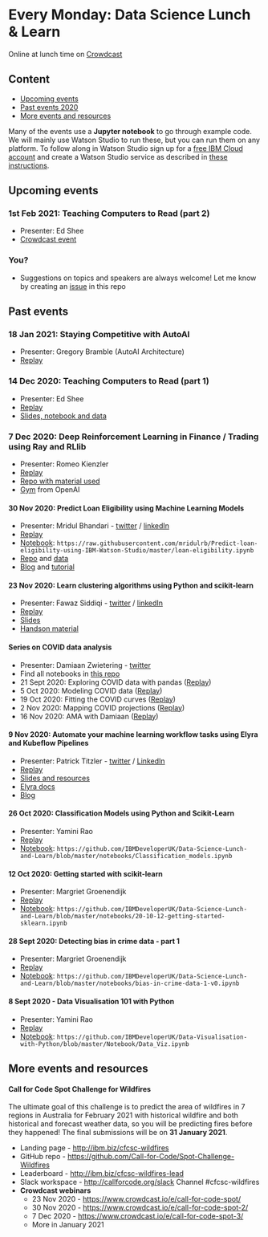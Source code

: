 # Every Monday: Data Science Lunch & Learn

Online at lunch time on [Crowdcast](https://www.crowdcast.io/ibmdevelopereurope)

## Content
* [Upcoming events](#Upcoming)
* [Past events 2020](#Past)
* [More events and resources](#resources)

Many of the events use a **Jupyter notebook** to go through example code. We will mainly use Watson Studio to run these, but you can run them on any platform. To follow along in Watson Studio sign up for a [free IBM Cloud account](https://ibm.biz/BdfBr6) and create a Watson Studio service as described in [these instructions](https://github.com/IBMDeveloperUK/data-science-lunch-and-learn/blob/master/watson-studio-instructions.md). 

<a class="anchor" id="Upcoming"></a>
## Upcoming events

### 1st Feb 2021: Teaching Computers to Read (part 2)
* Presenter: Ed Shee
* [Crowdcast event](https://www.crowdcast.io/e/data-science-lunch-and-13)

### You?
* Suggestions on topics and speakers are always welcome! Let me know by creating an [issue](https://github.com/IBMDeveloperUK/Data-Science-Lunch-and-Learn/issues) in this repo

<a class="anchor" id="Past"></a>
## Past events

### 18 Jan 2021: Staying Competitive with AutoAI
* Presenter: Gregory Bramble (AutoAI Architecture)
* [Replay](https://www.crowdcast.io/e/data-science-lunch-and-12)

### 14 Dec 2020: Teaching Computers to Read (part 1)
* Presenter: Ed Shee
* [Replay](https://www.crowdcast.io/e/data-science-lunch-and-11)
* [Slides, notebook and data](https://github.com/IBMDeveloperUK/Analysing-Jokes-with-Natural-Language-Processing)

### 7 Dec 2020: Deep Reinforcement Learning in Finance / Trading using Ray and RLlib
* Presenter: Romeo Kienzler
* [Replay](https://www.crowdcast.io/e/data-science-lunch-and-10)
* [Repo with material used](https://github.com/romeokienzler/DeepRL)
* [Gym](https://gym.openai.com) from OpenAI

#### 30 Nov 2020: Predict Loan Eligibility using Machine Learning Models
* Presenter: Mridul Bhandari - [twitter](https://twitter.com/mridulrb) / [linkedIn](https://www.linkedin.com/in/mridul-bhandari/)
* [Replay](https://www.crowdcast.io/e/data-science-lunch-and-9)
* [Notebook](https://github.com/mridulrb/Predict-loan-eligibility-using-IBM-Watson-Studio): `https://raw.githubusercontent.com/mridulrb/Predict-loan-eligibility-using-IBM-Watson-Studio/master/loan-eligibility.ipynb`
* [Repo](https://github.com/IBM/Predict-loan-eligibility-using-IBM-Watson-Studio) and [data](https://github.com/mridulrb/Predict-loan-eligibility-using-IBM-Watson-Studio/tree/master/Dataset)
* [Blog](https://towardsdatascience.com/predict-loan-eligibility-using-machine-learning-models-7a14ef904057)
 and [tutorial](https://developer.ibm.com/tutorials/predict-loan-eligibility-using-jupyter-notebook-ibm-spss-modeler/)

#### 23 Nov 2020: Learn clustering algorithms using Python and scikit-learn
* Presenter: Fawaz Siddiqi - [twitter](https://twitter.com/fawaz_siddiqi) / [linkedIn](https://www.linkedin.com/in/fawazsiddiqi/)
* [Replay](https://www.crowdcast.io/e/data-science-lunch-and-8)
* [Slides](https://ibm.biz/LNL-Clustering)
* [Handson material](https://github.com/fawazsiddiqi/LnL-CLustering)

#### Series on COVID data analysis 
* Presenter: Damiaan Zwietering - [twitter](https://twitter.com/dzwietering)
* Find all notebooks in [this repo](https://gitlab.com/dzwietering/corona/-/tree/master/pydata)
* 21 Sept 2020: Exploring COVID data with pandas ([Replay](https://www.crowdcast.io/e/data-science-lunchlearn-COVID))
* 5 Oct 2020: Modeling COVID data ([Replay](https://www.crowdcast.io/e/data-science-lunch-and-2))
* 19 Oct 2020: Fitting the COVID curves ([Replay](https://www.crowdcast.io/e/data-science-lunch-and-3))
* 2 Nov 2020: Mapping COVID projections ([Replay](https://www.crowdcast.io/e/data-science-lunch-and-5))
* 16 Nov 2020: AMA with Damiaan ([Replay](https://www.crowdcast.io/e/data-science-lunch-and-7))

#### 9 Nov 2020: Automate your machine learning workflow tasks using Elyra and Kubeflow Pipelines
* Presenter: Patrick Titzler - [twitter](https://twitter.com/ptitzler) / [LinkedIn](https://www.linkedin.com/in/patrick-titzler/)
* [Replay](https://www.crowdcast.io/e/data-science-lunch-and-6)
* [Slides and resources](https://github.com/CODAIT/presentations/tree/master/talks/2020-11-09_ds_lunch_and_learn)
* [Elyra docs](https://elyra.readthedocs.io/en/latest/)
* [Blog](https://dev.to/ibmdeveloper/automate-your-machine-learning-workflow-tasks-using-elyra-and-kubeflow-pipelines-5d6n)

#### 26 Oct 2020: Classification Models using Python and Scikit-Learn 
* Presenter: Yamini Rao
* [Replay](https://www.crowdcast.io/e/data-science-lunch-and-4/register)
* [Notebook](https://github.com/IBMDeveloperUK/Data-Science-Lunch-and-Learn/blob/master/notebooks/Classification_models.ipynb): 
`https://github.com/IBMDeveloperUK/Data-Science-Lunch-and-Learn/blob/master/notebooks/Classification_models.ipynb`

#### 12 Oct 2020: Getting started with scikit-learn
* Presenter: Margriet Groenendijk
* [Replay](https://www.crowdcast.io/e/data-science-lunch-)
* [Notebook](https://github.com/IBMDeveloperUK/Data-Science-Lunch-and-Learn/blob/master/notebooks/20-10-12-getting-started-sklearn.ipynb): 
`https://github.com/IBMDeveloperUK/Data-Science-Lunch-and-Learn/blob/master/notebooks/20-10-12-getting-started-sklearn.ipynb`


#### 28 Sept 2020: Detecting bias in crime data - part 1
* Presenter: Margriet Groenendijk
* [Replay](https://www.crowdcast.io/e/data-science-lunch-and)
* [Notebook](https://github.com/IBMDeveloperUK/Data-Science-Lunch-and-Learn/blob/master/notebooks/bias-in-crime-data-1-v0.ipynb): 
`https://github.com/IBMDeveloperUK/Data-Science-Lunch-and-Learn/blob/master/notebooks/bias-in-crime-data-1-v0.ipynb`


#### 8 Sept 2020 - Data Visualisation 101 with Python
* Presenter: Yamini Rao
* [Replay](https://www.crowdcast.io/e/data-visualisation-101)
* [Notebook](https://github.com/IBMDeveloperUK/Data-Visualisation-with-Python/blob/master/Notebook/Data_Viz.ipynb): `https://github.com/IBMDeveloperUK/Data-Visualisation-with-Python/blob/master/Notebook/Data_Viz.ipynb`


<a class="anchor" id="resources"></a>
## More events and resources

#### Call for Code Spot Challenge for Wildfires

The ultimate goal of this challenge is to predict the area of wildfires in 7 regions in Australia for February 2021 with historical wildfire and both historical and forecast weather data, so you will be predicting fires before they happened!
The final submissions will be on **31 January 2021**.

* Landing page - http://ibm.biz/cfcsc-wildfires
* GitHub repo - https://github.com/Call-for-Code/Spot-Challenge-Wildfires
* Leaderboard - http://ibm.biz/cfcsc-wildfires-lead
* Slack workspace - http://callforcode.org/slack Channel #cfcsc-wildfires
* **Crowdcast webinars**
   * 23 Nov 2020 - https://www.crowdcast.io/e/call-for-code-spot/
   * 30 Nov 2020 - https://www.crowdcast.io/e/call-for-code-spot-2/
   * 7 Dec 2020 - https://www.crowdcast.io/e/call-for-code-spot-3/
   * More in January 2021
